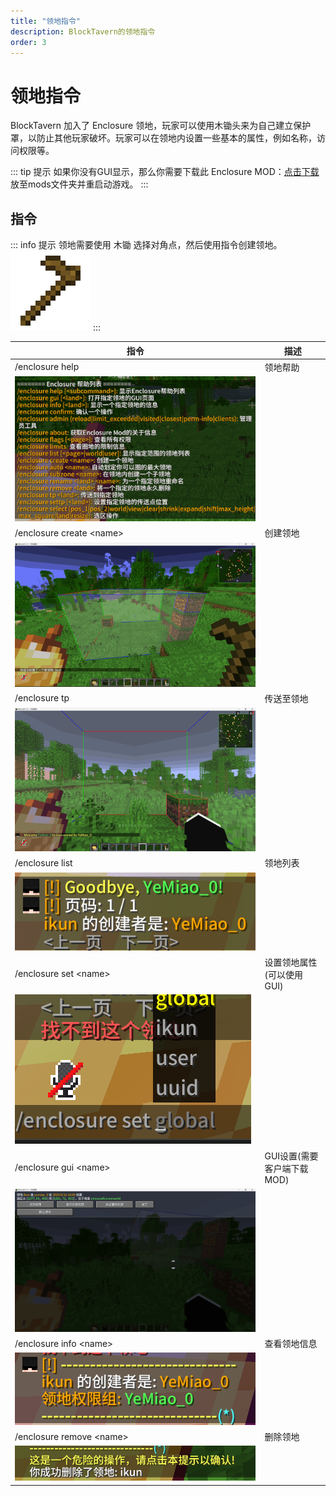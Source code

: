 ```yaml
---
title: "领地指令"
description: BlockTavern的领地指令
order: 3
---
```


# 领地指令
BlockTavern 加入了 Enclosure 领地，玩家可以使用木锄头来为自己建立保护罩，以防止其他玩家破坏。玩家可以在领地内设置一些基本的属性，例如名称，访问权限等。

::: tip 提示
如果你没有GUI显示，那么你需要下载此 Enclosure MOD：[点击下载](./enclosure-order/[领地]enclosure-fabric-0.4.5+1.21.jar) 
放至mods文件夹并重启动游戏。
:::

## 指令

::: info 提示
领地需要使用 木锄 选择对角点，然后使用指令创建领地。![木锄](./enclosure-order/wooden_hoe.png "木锄")
:::


| 指令 | 描述 |
| --- | --- |
| /enclosure help | 领地帮助 |
| ![enclosure](.//enclosure-order/enclosure-order01.png) |  |
| /enclosure create \<name\> | 创建领地 |
| ![enclosure](./enclosure-order/enclosure-order02.png) |  |
| /enclosure tp | 传送至领地 |
| ![enclosure](./enclosure-order/enclosure-order03.png) |  |
| /enclosure list | 领地列表 |
| ![enclosure](./enclosure-order/enclosure-order04.png) |  |
| /enclosure set \<name\> | 设置领地属性(可以使用GUI) |
| ![enclosure](./enclosure-order/enclosure-order05.png) |  |
| /enclosure gui \<name\> | GUI设置(需要客户端下载MOD) |
| ![enclosure](./enclosure-order/enclosure-order06.png) |  |
| /enclosure info \<name\> | 查看领地信息 |
| ![enclosure](./enclosure-order/enclosure-order07.png) |  |
| /enclosure remove \<name\> | 删除领地 |
| ![enclosure](./enclosure-order/enclosure-order08.png) |  |



<Contributors />
